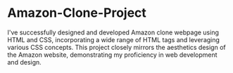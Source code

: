 # Amazon-Clone-Project
I've successfully designed and developed Amazon clone webpage using HTML and CSS, incorporating a wide range of HTML tags and leveraging various CSS concepts. This project closely mirrors the aesthetics design  of the Amazon website, demonstrating my proficiency in web development and design.
